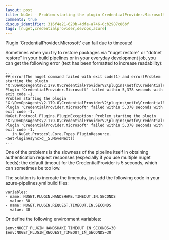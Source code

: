 ```yaml
---
layout: post
title: NuGet - Problem starting the plugin CredentialProvider.Microsoft (timeout)
comments: true
disqus_identifier: 316f4e21-620b-4dfe-a746-0cb2987c86bf
tags: [nuget,credentialprovider,devops,azure]
---
```


Plugin 'CredentialProvider.Microsoft' can fail due to timeouts!

Sometimes when you try to restore packages via "nuget restore" or "dotnet restore" in your build pipelines or in your everyday development job, you can get the following error (text has been formatted to increase readability):

```
...
##[error]The nuget command failed with exit code(1) and error(Problem starting the plugin
'X:\DevOpsAgents\2.179.0\CredentialProviderV2\plugins\netfx\CredentialProvider.Microsoft\CredentialProvider.Microsoft.exe'.
Plugin 'CredentialProvider.Microsoft' failed within 5,378 seconds with exit code -1.
Problem starting the plugin 'X:\DevOpsAgents\2.179.0\CredentialProviderV2\plugins\netfx\CredentialProvider.Microsoft\CredentialProvider.Microsoft.exe'.
Plugin 'CredentialProvider.Microsoft' failed within 5,378 seconds with exit code -1.
NuGet.Protocol.Plugins.PluginException: Problem starting the plugin 'X:\DevOpsAgents\2.179.0\CredentialProviderV2\plugins\netfx\CredentialProvider.Microsoft\CredentialProvider.Microsoft.exe'.
Plugin 'CredentialProvider.Microsoft' failed within 5,378 seconds with exit code -1.
   in NuGet.Protocol.Core.Types.PluginResource.<GetPluginAsync>d__5.MoveNext()
...
```

One of the problems is the slowness of the pipeline itself in obtaining authentication request responses (especially if you use multiple nuget feeds): the default timeout for the CredentialProvider is 5 seconds, which can sometimes be too low.

The solution is to increate the timeouts, just add the following code in your azure-pipelines.yml build files:

```
variables:
- name: NUGET.PLUGIN.HANDSHAKE.TIMEOUT.IN.SECONDS
  value: 30
- name: NUGET.PLUGIN.REQUEST.TIMEOUT.IN.SECONDS
  value: 30
```

Or define the following environment variables:

```
$env:NUGET_PLUGIN_HANDSHAKE_TIMEOUT_IN_SECONDS=30
$env:NUGET_PLUGIN_REQUEST_TIMEOUT_IN_SECONDS=30
```